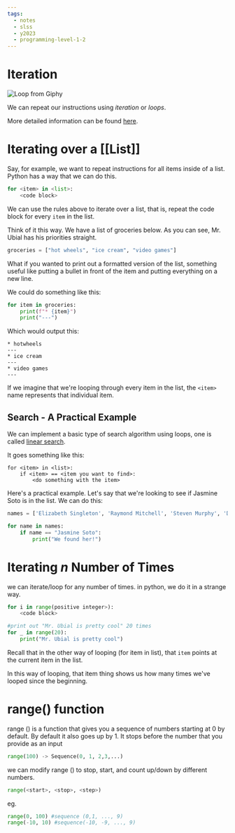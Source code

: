 ```yaml
---
tags:
  - notes
  - slss
  - y2023
  - programming-level-1-2
---
```

# Iteration

![Loop from Giphy](https://media1.giphy.com/media/6HsjDOBPwY1eIS6kE0/giphy.gif?cid=ecf05e47u4wu0hvl9m1juhmryx7t9tw7httc7qnwe9k8shyg&ep=v1_gifs_search&rid=giphy.gif&ct=g)

We can repeat our instructions using *iteration* or *loops*.

More detailed information can be found [here](https://runestone.academy/ns/books/published/thinkcspy/Strings/TraversalandtheforLoopByItem.html). 

# Iterating over a [[List]]

Say, for example, we want to repeat instructions for all items inside of a list. Python has a way that we can do this.

```python
for <item> in <list>:
	<code block>
```

We can use the rules above to iterate over a list, that is, repeat the code block for every `item` in the list.

Think of it this way. We have a list of groceries below. As you can see, Mr. Ubial has his priorities straight.

```python
groceries = ["hot wheels", "ice cream", "video games"]
```

What if you wanted to print out a formatted version of the list, something useful like putting a bullet in front of the item and putting everything on a new line.

We could do something like this:

```python
for item in groceries:
	print(f"* {item}")
	print("---")
```

Which would output this:

```console
* hotwheels
---
* ice cream
---
* video games
---
```

If we imagine that we're looping through every item in the list, the `<item>` name represents that individual item.
## Search - A Practical Example

We can implement a basic type of search algorithm using loops, one is called [linear search](https://en.wikipedia.org/wiki/Linear_search).

It goes something like this:

```pseudocodeish
for <item> in <list>:
	if <item> == <item you want to find>:
		<do something with the item>
```

Here's a practical example. Let's say that we're looking to see if Jasmine Soto is in the list. We can do this:

```python
names = ['Elizabeth Singleton', 'Raymond Mitchell', 'Steven Murphy', 'Daniel Terry', 'Glenn Fisher', 'Jasmine Soto', 'Deborah Hicks', 'Beverly Ryan', 'Jason Smith', 'Jason Washington']

for name in names:
	if name == "Jasmine Soto":
		print("We found her!")
```


# Iterating *n* Number of Times
we can iterate/loop for any number of times. 
in python, we do it in a strange way.


```python
for i in range(positive integer>):
	<code block>

```

```python
#print out "Mr. Ubial is pretty cool" 20 times
for _ in range(20):
	print("Mr. Ubial is pretty cool")
```

Recall that in the other way of looping (for item in list),  that 
`item` points at the current item in the list.

In this way of looping, that item thing shows us how many times
we've looped since the beginning.



# range() function

range () is a function that gives you a sequence of numbers starting at 0
by default. By default it also goes up by 1. It stops before the number that you provide as an input


```python
range(100) -> Sequence(0, 1, 2,3,...)
```

we can modify range () to stop, start, and count up/down by different numbers.

```python
range(<start>, <stop>, <step>)
```


eg.

```python
range(0, 100) #sequence (0,1, ..., 9)
range(-10, 10) #sequence(-10, -9, ..., 9)


```